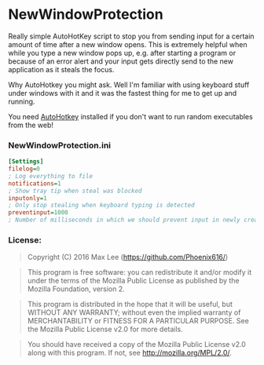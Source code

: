 # NewWindowProtection
Really simple AutoHotKey script to stop you from sending input for a certain amount of time after a new window opens. This is extremely helpful when while you type a new window pops up, e.g. after starting a program or because of an error alert and your input gets directly send to the new application as it steals the focus. 

Why AutoHotkey you might ask. Well I'm familiar with using keyboard stuff under windows with it and it was the fastest thing for me to get up and running.

You need [AutoHotkey](https://autohotkey.com/) installed if you don't want to run random executables from the web!

### NewWindowProtection.ini
``` ini
[Settings]
filelog=0
; Log everything to file
notifications=1
; Show tray tip when steal was blocked
inputonly=1
; Only stop stealing when keyboard typing is detected
preventinput=1000
; Number of milliseconds in which we should prevent input in newly created windows
```

### License:

> Copyright (C) 2016 Max Lee (https://github.com/Phoenix616/)

> This program is free software: you can redistribute it and/or modify
> it under the terms of the Mozilla Public License as published by
> the Mozilla Foundation, version 2.

> This program is distributed in the hope that it will be useful,
> but WITHOUT ANY WARRANTY; without even the implied warranty of
> MERCHANTABILITY or FITNESS FOR A PARTICULAR PURPOSE. See the
> Mozilla Public License v2.0 for more details.

> You should have received a copy of the Mozilla Public License v2.0
> along with this program. If not, see <http://mozilla.org/MPL/2.0/>.
